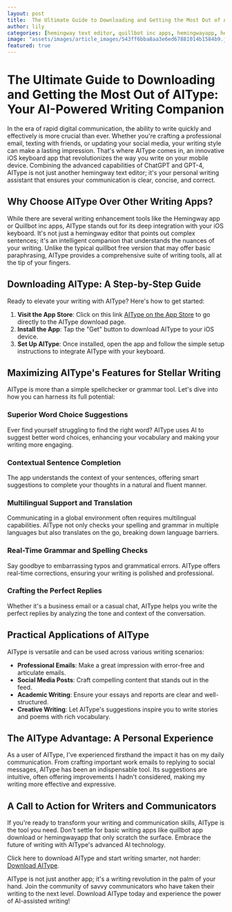```yaml
---
layout: post
title:  The Ultimate Guide to Downloading and Getting the Most Out of AIType --- A walkthrough for downloading AIType and maximizing its features.
author: lily
categories: [hemingway text editor, quillbot inc apps, hemingwayapp, hemingway editor, hemingway app, quillbot free, quillbot app download]
image: "assets/images/article_images/543ff6bba8aa3e6ed67881014b1584b9.jpg"
featured: true
---
```


# The Ultimate Guide to Downloading and Getting the Most Out of AIType: Your AI-Powered Writing Companion

In the era of rapid digital communication, the ability to write quickly and effectively is more crucial than ever. Whether you're crafting a professional email, texting with friends, or updating your social media, your writing style can make a lasting impression. That's where AIType comes in, an innovative iOS keyboard app that revolutionizes the way you write on your mobile device. Combining the advanced capabilities of ChatGPT and GPT-4, AIType is not just another hemingway text editor; it's your personal writing assistant that ensures your communication is clear, concise, and correct.

## Why Choose AIType Over Other Writing Apps?

While there are several writing enhancement tools like the Hemingway app or Quillbot inc apps, AIType stands out for its deep integration with your iOS keyboard. It's not just a hemingway editor that points out complex sentences; it's an intelligent companion that understands the nuances of your writing. Unlike the typical quillbot free version that may offer basic paraphrasing, AIType provides a comprehensive suite of writing tools, all at the tip of your fingers.

## Downloading AIType: A Step-by-Step Guide

Ready to elevate your writing with AIType? Here's how to get started:

1. **Visit the App Store**: Click on this link [AIType on the App Store](https://apps.apple.com/us/app/aitype-grammar-check-keyboard/id6469163944) to go directly to the AIType download page.
2. **Install the App**: Tap the "Get" button to download AIType to your iOS device.
3. **Set Up AIType**: Once installed, open the app and follow the simple setup instructions to integrate AIType with your keyboard.

## Maximizing AIType's Features for Stellar Writing

AIType is more than a simple spellchecker or grammar tool. Let's dive into how you can harness its full potential:

### Superior Word Choice Suggestions

Ever find yourself struggling to find the right word? AIType uses AI to suggest better word choices, enhancing your vocabulary and making your writing more engaging.

### Contextual Sentence Completion

The app understands the context of your sentences, offering smart suggestions to complete your thoughts in a natural and fluent manner.

### Multilingual Support and Translation

Communicating in a global environment often requires multilingual capabilities. AIType not only checks your spelling and grammar in multiple languages but also translates on the go, breaking down language barriers.

### Real-Time Grammar and Spelling Checks

Say goodbye to embarrassing typos and grammatical errors. AIType offers real-time corrections, ensuring your writing is polished and professional.

### Crafting the Perfect Replies

Whether it's a business email or a casual chat, AIType helps you write the perfect replies by analyzing the tone and context of the conversation.

## Practical Applications of AIType

AIType is versatile and can be used across various writing scenarios:

- **Professional Emails**: Make a great impression with error-free and articulate emails.
- **Social Media Posts**: Craft compelling content that stands out in the feed.
- **Academic Writing**: Ensure your essays and reports are clear and well-structured.
- **Creative Writing**: Let AIType's suggestions inspire you to write stories and poems with rich vocabulary.

## The AIType Advantage: A Personal Experience

As a user of AIType, I've experienced firsthand the impact it has on my daily communication. From crafting important work emails to replying to social messages, AIType has been an indispensable tool. Its suggestions are intuitive, often offering improvements I hadn't considered, making my writing more effective and expressive.

## A Call to Action for Writers and Communicators

If you're ready to transform your writing and communication skills, AIType is the tool you need. Don't settle for basic writing apps like quillbot app download or hemingwayapp that only scratch the surface. Embrace the future of writing with AIType's advanced AI technology.

Click here to download AIType and start writing smarter, not harder: [Download AIType](https://apps.apple.com/us/app/aitype-grammar-check-keyboard/id6469163944).

AIType is not just another app; it's a writing revolution in the palm of your hand. Join the community of savvy communicators who have taken their writing to the next level. Download AIType today and experience the power of AI-assisted writing!
